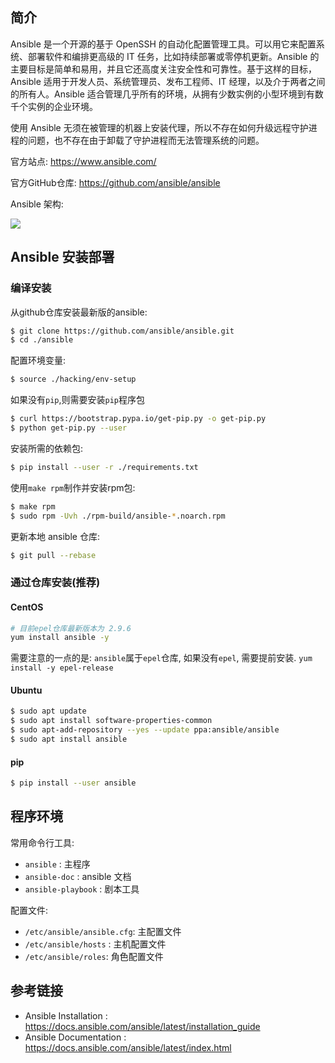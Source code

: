 ## 简介

Ansible 是一个开源的基于 OpenSSH 的自动化配置管理工具。可以用它来配置系统、部署软件和编排更高级的 IT 任务，比如持续部署或零停机更新。Ansible 的主要目标是简单和易用，并且它还高度关注安全性和可靠性。基于这样的目标，Ansible 适用于开发人员、系统管理员、发布工程师、IT 经理，以及介于两者之间的所有人。Ansible 适合管理几乎所有的环境，从拥有少数实例的小型环境到有数千个实例的企业环境。

使用 Ansible 无须在被管理的机器上安装代理，所以不存在如何升级远程守护进程的问题，也不存在由于卸载了守护进程而无法管理系统的问题。

官方站点: https://www.ansible.com/

官方GitHub仓库: https://github.com/ansible/ansible

Ansible 架构: 

![](https://res.cloudinary.com/practicaldev/image/fetch/s--IdLVmgo1--/c_limit%2Cf_auto%2Cfl_progressive%2Cq_auto%2Cw_880/https://thepracticaldev.s3.amazonaws.com/i/skvvt051gys64k62ez0h.png)

## Ansible 安装部署

### 编译安装

从github仓库安装最新版的ansible:

```bash
$ git clone https://github.com/ansible/ansible.git
$ cd ./ansible
```

配置环境变量:

```bash
$ source ./hacking/env-setup
```

如果没有`pip`,则需要安装`pip`程序包

```bash
$ curl https://bootstrap.pypa.io/get-pip.py -o get-pip.py
$ python get-pip.py --user
```

安装所需的依赖包:

```bash
$ pip install --user -r ./requirements.txt
```

使用`make rpm`制作并安装rpm包:

```bash
$ make rpm
$ sudo rpm -Uvh ./rpm-build/ansible-*.noarch.rpm
```

更新本地 ansible 仓库:

```bash
$ git pull --rebase
```

### 通过仓库安装(推荐)

#### CentOS

```bash
# 目前epel仓库最新版本为 2.9.6
yum install ansible -y
```

需要注意的一点的是: `ansible`属于`epel`仓库, 如果没有`epel`, 需要提前安装. `yum install -y epel-release`

#### Ubuntu

```bash
$ sudo apt update
$ sudo apt install software-properties-common
$ sudo apt-add-repository --yes --update ppa:ansible/ansible
$ sudo apt install ansible
```

#### pip

```bash
$ pip install --user ansible
```

## 程序环境

常用命令行工具:

* `ansible` : 主程序
* `ansible-doc` : ansible 文档
* `ansible-playbook` : 剧本工具

配置文件:

* `/etc/ansible/ansible.cfg`: 主配置文件
* `/etc/ansible/hosts` : 主机配置文件
* `/etc/ansible/roles`: 角色配置文件

## 参考链接

* Ansible Installation : https://docs.ansible.com/ansible/latest/installation_guide
* Ansible Documentation : https://docs.ansible.com/ansible/latest/index.html